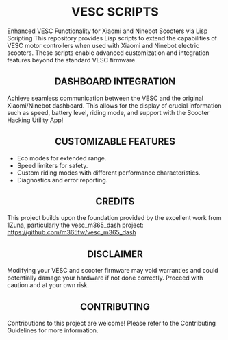 <h1 align="center" id="title">VESC SCRIPTS</h1>

Enhanced VESC Functionality for Xiaomi and Ninebot Scooters via Lisp Scripting
This repository provides Lisp scripts to extend the capabilities of VESC motor controllers when used with Xiaomi and Ninebot electric scooters. These scripts enable advanced customization and integration features beyond the standard VESC firmware.

<h2 align="center" >DASHBOARD INTEGRATION</h2> 

Achieve seamless communication between the VESC and the original Xiaomi/Ninebot dashboard. This allows for the display of crucial information such as speed, battery level, riding mode, and support with the Scooter Hacking Utility App!

<h2 align="center" >CUSTOMIZABLE FEATURES</h2>

- Eco modes for extended range.
- Speed limiters for safety.
- Custom riding modes with different performance characteristics.
- Diagnostics and error reporting.
 
<h2 align="center" >CREDITS</h2>

This project builds upon the foundation provided by the excellent work from 1Zuna, particularly the vesc_m365_dash project: https://github.com/m365fw/vesc_m365_dash

 <h2 align="center" >DISCLAIMER</h2>

Modifying your VESC and scooter firmware may void warranties and could potentially damage your hardware if not done correctly. Proceed with caution and at your own risk.

 <h2 align="center" >CONTRIBUTING</h2>
 
Contributions to this project are welcome! Please refer to the Contributing Guidelines for more information.
